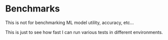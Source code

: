 # Benchmarks
This is not for benchmarking ML model utility, accuracy, etc...

This is just to see how fast I can run various tests in different environments.
